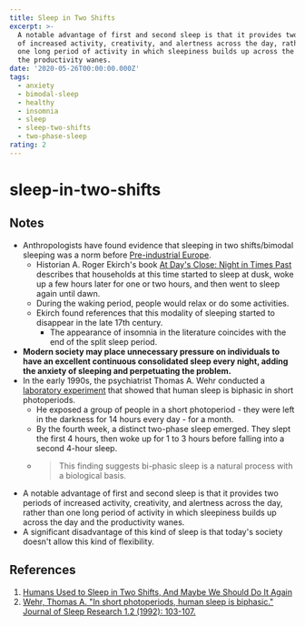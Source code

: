 ```yaml
---
title: Sleep in Two Shifts
excerpt: >-
  A notable advantage of first and second sleep is that it provides two periods
  of increased activity, creativity, and alertness across the day, rather than
  one long period of activity in which sleepiness builds up across the day and
  the productivity wanes.
date: '2020-05-26T00:00:00.000Z'
tags:
  - anxiety
  - bimodal-sleep
  - healthy
  - insomnia
  - sleep
  - sleep-two-shifts
  - two-phase-sleep
rating: 2
---
```


# sleep-in-two-shifts

## Notes

* Anthropologists have found evidence that sleeping in two shifts/bimodal sleeping was a norm before [Pre-industrial Europe](pre-industrial-europe.md).
  * Historian A. Roger Ekirch's book [At Day's Close: Night in Times Past](https://www.amazon.com/At-Days-Close-Night-Times/dp/0393329011) describes that households at this time started to sleep at dusk, woke up a few hours later for one or two hours, and then went to sleep again until dawn.
  * During the waking period, people would relax or do some activities.
  * Ekirch found references that this modality of sleeping started to disappear in the late 17th century.
    * The appearance of insomnia in the literature coincides with the end of the split sleep period.
* **Modern society may place unnecessary pressure on individuals to have an excellent continuous consolidated sleep every night, adding the anxiety of sleeping and perpetuating the problem.**
* In the early 1990s, the psychiatrist Thomas A. Wehr conducted a [laboratory experiment](https://onlinelibrary.wiley.com/doi/abs/10.1111/j.1365-2869.1992.tb00019.x) that showed that human sleep is biphasic in short photoperiods.
  * He exposed a group of people in a short photoperiod - they were left in the darkness for 14 hours every day - for a month.
  * By the fourth week, a distinct two-phase sleep emerged. They slept the first 4 hours, then woke up for 1 to 3 hours before falling into a second 4-hour sleep.
  * > This finding suggests bi-phasic sleep is a natural process with a biological basis.
* A notable advantage of first and second sleep is that it provides two periods of increased activity, creativity, and alertness across the day, rather than one long period of activity in which sleepiness builds up across the day and the productivity wanes.
* A significant disadvantage of this kind of sleep is that today's society doesn't allow this kind of flexibility.

## References

1. [Humans Used to Sleep in Two Shifts, And Maybe We Should Do It Again](https://www.sciencealert.com/humans-used-to-sleep-in-two-shifts-maybe-we-should-again)
2. [Wehr, Thomas A. "In short photoperiods, human sleep is biphasic." Journal of Sleep Research 1.2 \(1992\): 103-107.](https://onlinelibrary.wiley.com/doi/abs/10.1111/j.1365-2869.1992.tb00019.x)

